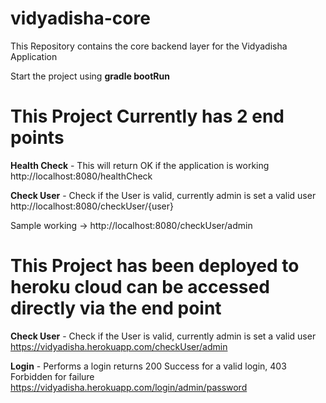 # vidyadisha-core
This Repository contains the core backend layer for the Vidyadisha Application

Start the project using **gradle bootRun**

# This Project Currently has 2 end points

**Health Check** - This will return OK if the application is working
http://localhost:8080/healthCheck

**Check User** - Check if the User is valid, currently admin is set a valid user
http://localhost:8080/checkUser/{user} 

Sample working -> http://localhost:8080/checkUser/admin


# This Project has been deployed to heroku cloud can be accessed directly via the end point

**Check User** - Check if the User is valid, currently admin is set a valid user
https://vidyadisha.herokuapp.com/checkUser/admin

**Login** - Performs a login returns 200 Success for a valid login, 403 Forbidden for failure
https://vidyadisha.herokuapp.com/login/admin/password
